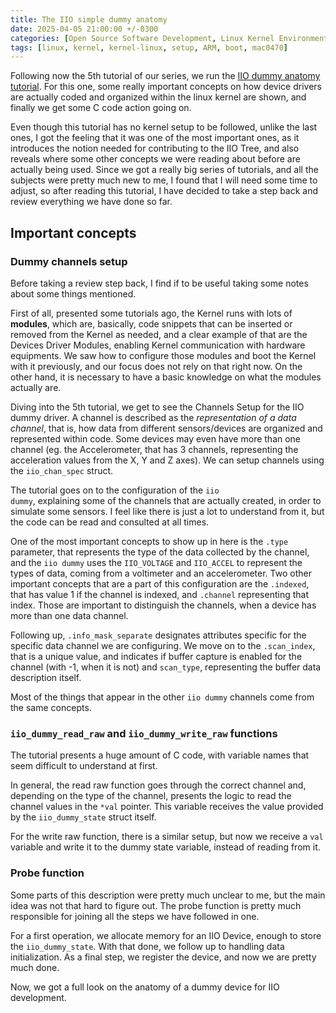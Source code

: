 ```yaml
---
title: The IIO simple dummy anatomy
date: 2025-04-05 21:00:00 +/-0300
categories: [Open Source Software Development, Linux Kernel Environment Setup]
tags: [linux, kernel, kernel-linux, setup, ARM, boot, mac0470]
---
```


Following now the 5th tutorial of our series, we run the [IIO dummy anatomy tutorial](https://flusp.ime.usp.br/iio/iio-dummy-anatomy/). For this one, some really important concepts on how device drivers are actually coded and organized within the linux kernel are shown, and finally we get some C code action going on.

Even though this tutorial has no kernel setup to be followed, unlike the last ones, I got the feeling that it was one of the most important ones, as it introduces the notion needed for contributing to the IIO Tree, and also reveals where some other concepts we were reading about before are actually being used. Since we got a really big series of tutorials, and all the subjects were pretty much new to me, I found that I will need some time to adjust, so after reading this tutorial, I have decided to take a step back and review everything we have done so far.

## Important concepts

### Dummy channels setup

Before taking a review step back, I find if to be useful taking some notes about some things mentioned.

First of all, presented some tutorials ago, the Kernel runs with lots of **modules**, which are, basically, code snippets that can be inserted or removed from the Kernel as needed, and a clear example of that are the Devices Driver Modules, enabling Kernel communication with hardware equipments. We saw how to configure those modules and boot the Kernel with it previously, and our focus does not rely on that right now. On the other hand, it is necessary to have a basic knowledge on what the modules actually are.

Diving into the 5th tutorial, we get to see the Channels Setup for the IIO dummy driver. A channel is described as the _representation of a data channel_, that is, how data from different sensors/devices are organized and represented within code. Some devices may even have more than one channel (eg. the Accelerometer, that has 3 channels, representing the acceleration values from the X, Y and Z axes). We can setup channels using the ```iio_chan_spec``` struct.

The tutorial goes on to the configuration of the <code>iio dummy</code>, explaining some of the channels that are actually created, in order to simulate some sensors. I feel like there is just a lot to understand from it, but the code can be read and consulted at all times. 

One of the most important concepts to show up in here is the ```.type``` parameter, that represents the type of the data collected by the channel, and the <code>iio dummy</code> uses the <code>IIO_VOLTAGE</code> and <code>IIO_ACCEL</code> to represent the types of data, coming from a voltimeter and an accelerometer. Two other important concepts that are a part of this configuration are the ```.indexed```, that has value 1 if the channel is indexed, and ```.channel``` representing that index. Those are important to distinguish the channels, when a device has more than one data channel. 

Following up, ```.info_mask_separate``` designates attributes specific for the specific data channel we are configuring. We move on to the ```.scan_index```, that is a unique value, and indicates if buffer capture is enabled for the channel (with -1, when it is not) and ```scan_type```, representing the buffer data description itself.

Most of the things that appear in the other <code>iio dummy</code> channels come from the same concepts.

### <code>iio_dummy_read_raw</code> and <code>iio_dummy_write_raw</code> functions

The tutorial presents a huge amount of C code, with variable names that seem difficult to understand at first. 

In general, the read raw function goes through the correct channel and, depending on the type of the channel, presents the logic to read the channel values in the ```*val``` pointer. This variable receives the value provided by the ```iio_dummy_state``` struct itself.

For the write raw function, there is a similar setup, but now we receive a ```val``` variable and write it to the dummy state variable, instead of reading from it.

### Probe function

Some parts of this description were pretty much unclear to me, but the main idea was not that hard to figure out. The probe function is pretty much responsible for joining all the steps we have followed in one.

For a first operation, we allocate memory for an IIO Device, enough to store the ```iio_dummy_state```. With that done, we follow up to handling data initialization. As a final step, we register the device, and now we are pretty much done.

Now, we got a full look on the anatomy of a dummy device for IIO development.